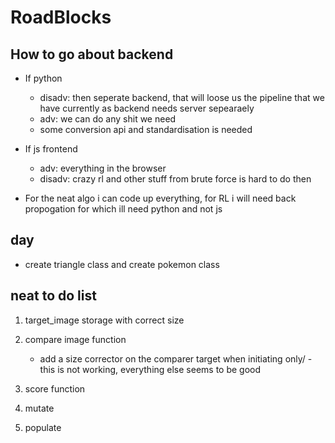# RoadBlocks


## How to go about backend
* If python
    * disadv: then seperate backend, that will loose us the pipeline that we have currently as backend needs server sepearaely
    * adv: we can do any shit we need
    * some conversion api and standardisation is needed
* If js frontend
    * adv: everything in the browser
    * disadv: crazy rl and other stuff from brute force is hard to do then
    
* For the neat algo i can code up everything, for RL i will need back propogation for which ill need python and not js




## day
* create triangle class and create pokemon class



## neat to do list
1. target_image storage with correct size 
1. compare image function 
    * add a size corrector on the comparer target when initiating only/ - this is not working, everything else seems to be good 
1. score function
    
1. mutate
1. populate







